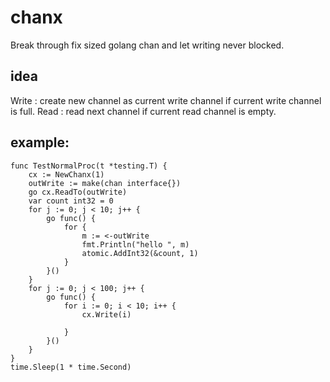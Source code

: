 # chanx
Break through fix sized golang chan and let writing never blocked.

## idea
Write : create new channel as current write channel if current write channel is full.
Read : read next channel if current read channel is empty.

## example:
```
func TestNormalProc(t *testing.T) {
	cx := NewChanx(1)
	outWrite := make(chan interface{})
	go cx.ReadTo(outWrite)
	var count int32 = 0
	for j := 0; j < 10; j++ {
		go func() {
			for {
				m := <-outWrite
				fmt.Println("hello ", m)
				atomic.AddInt32(&count, 1)
			}
		}()
	}
	for j := 0; j < 100; j++ {
		go func() {
			for i := 0; i < 10; i++ {
				cx.Write(i)

			}
		}()
	}
}
time.Sleep(1 * time.Second)
```
